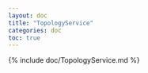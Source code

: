 ```yaml
---
layout: doc
title: "TopologyService"
categories: doc
toc: true
---
```

{% include doc/TopologyService.md %}
